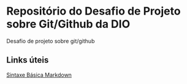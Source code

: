 # Repositório do Desafio de Projeto sobre Git/Github da DIO
Desafio de projeto sobre git/github
## Links úteis
[Sintaxe Básica Markdown](https://www.markdownguide.org/basic-syntax/)
